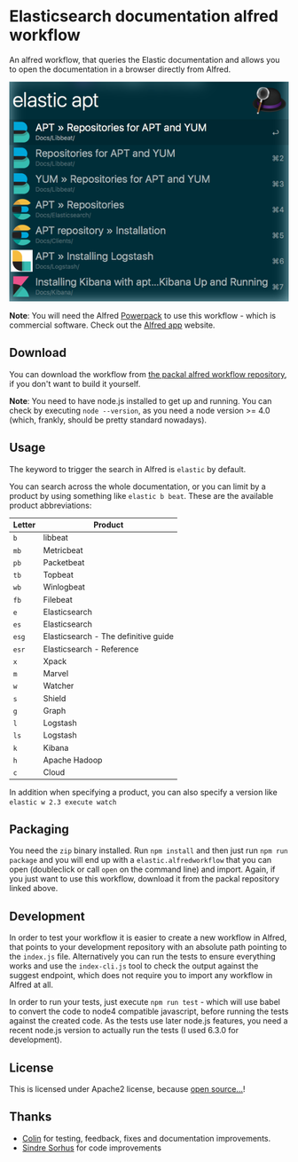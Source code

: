 # Elasticsearch documentation alfred workflow

An alfred workflow, that queries the Elastic documentation and allows you to open the documentation in a browser directly from Alfred.

![Example](screenshot.png)

**Note**: You will need the Alfred [Powerpack](https://www.alfredapp.com/powerpack/) to use this workflow - which is commercial software. Check out the [Alfred app](https://www.alfredapp.com/) website.

## Download

You can download the workflow from [the packal alfred workflow repository](http://www.packal.org/), if you don't want to build it yourself.

**Note**: You need to have node.js installed to get up and running. You can check by executing `node --version`, as you need a node version >= 4.0 (which, frankly, should be pretty standard nowadays).

## Usage

The keyword to trigger the search in Alfred is `elastic` by default.

You can search across the whole documentation, or you can limit by a product by using something like `elastic b beat`. These are the available product abbreviations:

| Letter | Product                              |
| ------ | ------------------------------------ |
| `b`    | libbeat                              |
| `mb`   | Metricbeat                           |
| `pb`   | Packetbeat                           |
| `tb`   | Topbeat                              |
| `wb`   | Winlogbeat                           |
| `fb`   | Filebeat                             |
| `e`    | Elasticsearch                        |
| `es`   | Elasticsearch                        |
| `esg`  | Elasticsearch - The definitive guide |
| `esr`  | Elasticsearch - Reference            |
| `x`    | Xpack                                |
| `m`    | Marvel                               |
| `w`    | Watcher                              |
| `s`    | Shield                               |
| `g`    | Graph                                |
| `l`    | Logstash                             |
| `ls`   | Logstash                             |
| `k`    | Kibana                               |
| `h`    | Apache Hadoop                        |
| `c`    | Cloud                                |

In addition when specifying a product, you can also specify a version like `elastic w 2.3 execute watch`

## Packaging

You need the `zip` binary installed. Run `npm install` and then just run `npm run package` and you will end up with a `elastic.alfredworkflow` that you can open (doubleclick or call `open` on the command line) and import. Again, if you just want to use this workflow, download it from the packal repository linked above.

## Development

In order to test your workflow it is easier to create a new workflow in Alfred, that points to your development repository with an absolute path pointing to the `index.js` file.
Alternatively you can run the tests to ensure everything works and use the `index-cli.js` tool to check the output against the suggest endpoint, which does not require you to import any workflow in Alfred at all.

In order to run your tests, just execute `npm run test` - which will use babel to convert the code to node4 compatible javascript, before running the tests against the created code. As the tests use later node.js features, you need a recent node.js version to actually run the tests (I used 6.3.0 for development).

## License

This is licensed under Apache2 license, because [open source...](https://www.flickr.com/photos/nez/8725092093)!

## Thanks

* [Colin](https://github.com/colings86) for testing, feedback, fixes and documentation improvements.
* [Sindre Sorhus](https://github.com/sindresorhus) for code improvements

